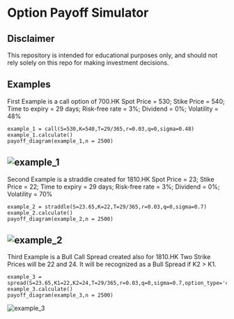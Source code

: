 # Option Payoff Simulator

## Disclaimer
This repository is intended for educational purposes only, and should not rely solely on this repo for making investment decisions.

## Examples
First Example is a call option of 700.HK 
Spot Price = 530; Stike Price = 540; Time to expiry = 29 days; Risk-free rate = 3%; Dividend = 0%; Volatility = 48%

```
example_1 = call(S=530,K=540,T=29/365,r=0.03,q=0,sigma=0.48)
example_1.calculate()
payoff_diagram(example_1,n = 2500)
```
![example_1](https://tva1.sinaimg.cn/large/007S8ZIlgy1gia6ncawdfj30b30b60td.jpg)
---
Second Example is a straddle created for 1810.HK
Spot Price = 23; Stike Price = 22; Time to expiry = 29 days; Risk-free rate = 3%; Dividend = 0%; Volatility = 70%

```
example_2 = straddle(S=23.65,K=22,T=29/365,r=0.03,q=0,sigma=0.7)
example_2.calculate()
payoff_diagram(example_2,n = 2500)
```
![example_2](https://tva1.sinaimg.cn/large/007S8ZIlgy1gia6mt89s6j30au0b10td.jpg)
---
Third Example is a Bull Call Spread created also for 1810.HK
Two Strike Prices will be 22 and 24. It will be recognized as a Bull Spread if K2 > K1.

```
example_3 = spread(S=23.65,K1=22,K2=24,T=29/365,r=0.03,q=0,sigma=0.7,option_type='call')
example_3.calculate()
payoff_diagram(example_3,n = 2500)
```
![example_3](https://tva1.sinaimg.cn/large/007S8ZIlgy1gia6pehantj30bb0b5q3n.jpg)

